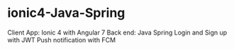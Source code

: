 # ionic4-Java-Spring
Client App: Ionic 4 with Angular 7
Back end: Java Spring
Login and Sign up with JWT
Push notification with FCM
